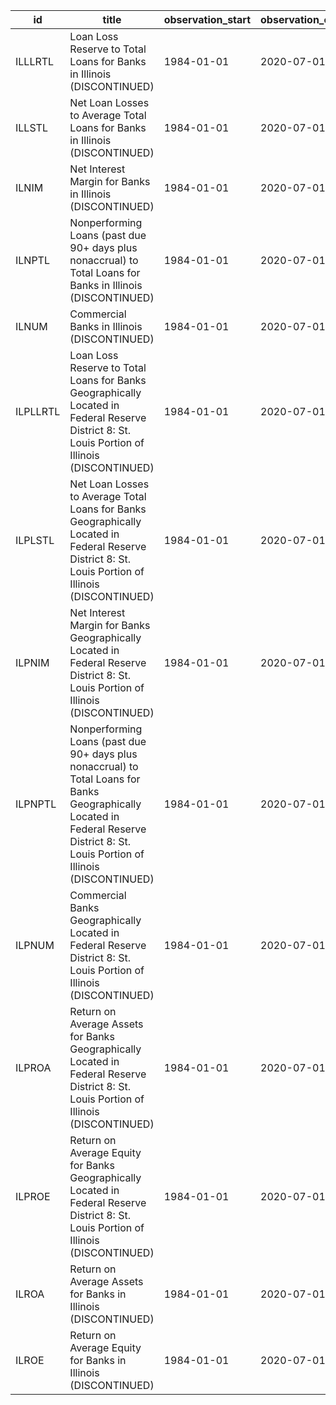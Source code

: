 | id       | title                                                                                                                                                                               | observation_start   | observation_end   |
|----------|-------------------------------------------------------------------------------------------------------------------------------------------------------------------------------------|---------------------|-------------------|
| ILLLRTL  | Loan Loss Reserve to Total Loans for Banks in Illinois (DISCONTINUED)                                                                                                               | 1984-01-01          | 2020-07-01        |
| ILLSTL   | Net Loan Losses to Average Total Loans for Banks in Illinois (DISCONTINUED)                                                                                                         | 1984-01-01          | 2020-07-01        |
| ILNIM    | Net Interest Margin for Banks in Illinois (DISCONTINUED)                                                                                                                            | 1984-01-01          | 2020-07-01        |
| ILNPTL   | Nonperforming Loans (past due 90+ days plus nonaccrual) to Total Loans for Banks in Illinois (DISCONTINUED)                                                                         | 1984-01-01          | 2020-07-01        |
| ILNUM    | Commercial Banks in Illinois (DISCONTINUED)                                                                                                                                         | 1984-01-01          | 2020-07-01        |
| ILPLLRTL | Loan Loss Reserve to Total Loans for Banks Geographically Located in Federal Reserve District 8: St. Louis Portion of Illinois (DISCONTINUED)                                       | 1984-01-01          | 2020-07-01        |
| ILPLSTL  | Net Loan Losses to Average Total Loans for Banks Geographically Located in Federal Reserve District 8: St. Louis Portion of Illinois (DISCONTINUED)                                 | 1984-01-01          | 2020-07-01        |
| ILPNIM   | Net Interest Margin for Banks Geographically Located in Federal Reserve District 8: St. Louis Portion of Illinois (DISCONTINUED)                                                    | 1984-01-01          | 2020-07-01        |
| ILPNPTL  | Nonperforming Loans (past due 90+ days plus nonaccrual) to Total Loans for Banks Geographically Located in Federal Reserve District 8: St. Louis Portion of Illinois (DISCONTINUED) | 1984-01-01          | 2020-07-01        |
| ILPNUM   | Commercial Banks Geographically Located in Federal Reserve District 8: St. Louis Portion of Illinois (DISCONTINUED)                                                                 | 1984-01-01          | 2020-07-01        |
| ILPROA   | Return on Average Assets for Banks Geographically Located in Federal Reserve District 8: St. Louis Portion of Illinois (DISCONTINUED)                                               | 1984-01-01          | 2020-07-01        |
| ILPROE   | Return on Average Equity for Banks Geographically Located in Federal Reserve District 8: St. Louis Portion of Illinois (DISCONTINUED)                                               | 1984-01-01          | 2020-07-01        |
| ILROA    | Return on Average Assets for Banks in Illinois (DISCONTINUED)                                                                                                                       | 1984-01-01          | 2020-07-01        |
| ILROE    | Return on Average Equity for Banks in Illinois (DISCONTINUED)                                                                                                                       | 1984-01-01          | 2020-07-01        |